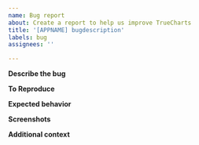 ```yaml
---
name: Bug report
about: Create a report to help us improve TrueCharts
title: '[APPNAME] bugdescription'
labels: bug
assignees: ''

---
```


<!--
MIND YOUR TITLE:
- "App in a deploying state" is NOT the title/description of your actual bug.
- "Appname not working" is NOT the title/description of your actual bug.
- Don't refer to a version, bugs are always for latest version
-->

**Describe the bug**
<!--
A clear and concise description of what the bug is.
-->

**To Reproduce**
<!--
Steps to reproduce the behavior:
1. Go to '...'
2. Click on '....'
3. Scroll down to '....'
4. See error
-->

**Expected behavior**
<!--
A clear and concise description of what you expected to happen.
-->

**Screenshots**
<!--
If applicable, add screenshots to help explain your problem.
-->

**Additional context**
<!--
Add any other context about the problem here.
-->
